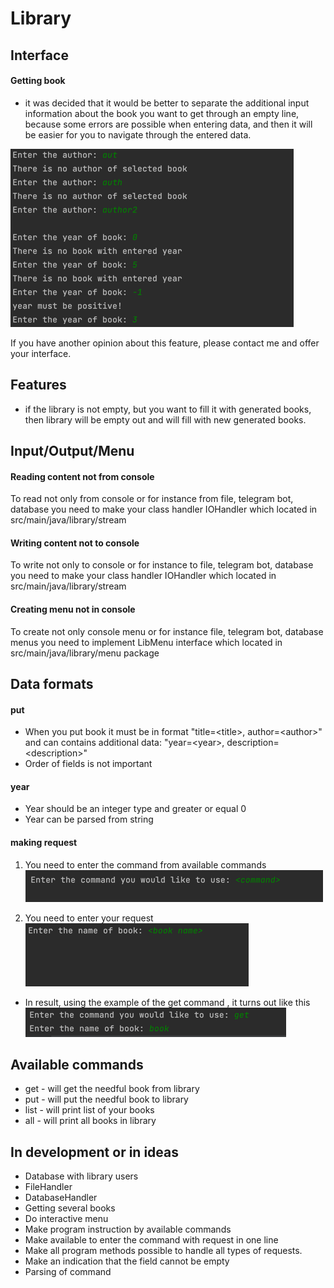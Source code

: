 # Library

## Interface
#### Getting book
- it was decided that it would be better to separate the additional input information about the book you want to get through an empty line, because some errors are possible when entering data, and then it will be easier for you to navigate through the entered data.

![img.png](img.png)

If you have another opinion about this feature, please contact me and offer your interface.

## Features
- if the library is not empty, but you want to fill it with generated books, then library will be empty out and will fill with new generated books.

## Input/Output/Menu
#### Reading content not from console
To read not only from console or for instance from file, telegram bot, database you need to make your class handler IOHandler which located in src/main/java/library/stream
#### Writing content not to console
To write not only to console or for instance to file, telegram bot, database you need to make your class handler IOHandler which located in src/main/java/library/stream
#### Creating menu not in console
To create not only console menu or for instance file, telegram bot, database menus you need to implement LibMenu interface which located in src/main/java/library/menu package
## Data formats
#### put
- When you put book it must be in format "title=\<title>, author=\<author>" and can contains additional data: "year=\<year>, description=\<description>"
- Order of fields is not important
#### year
- Year should be an integer type and greater or equal 0
- Year can be parsed from string
#### making request
1. You need to enter the command from available commands
![img_3.png](img_3.png)

2. You need to enter your request
![img_2.png](img_2.png)

- In result, using the example of the get command , it turns out like this
![img_1.png](img_1.png)

## Available commands
- get - will get the needful book from library
- put - will put the needful book to library
- list - will print list of your books
- all - will print all books in library

## In development or in ideas
- Database with library users
- FileHandler
- DatabaseHandler
- Getting several books
- Do interactive menu
- Make program instruction by available commands
- Make available to enter the command with request in one line
- Make all program methods possible to handle all types of requests.
- Make an indication that the field cannot be empty
- Parsing of command